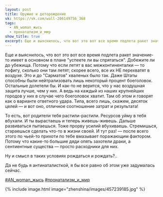 ```yaml
---
layout: post
title: Оружие и деторождение
vk: https://vk.com/wall-206149756_368
tags:
  - AN_woman_жысь
  - пронатализм_и_мир
show_title: true
excerpt: Еще и выяснилось, что вот это вот все время подлета ракет значение-то имеет в основном в плане "успеете ли вы спрятаться". Добежите ли до убежища. Потому что если летят в вас межконтиненталки — то пофигу, сколько они там летят...
---
```

Еще и выяснилось, что вот это вот все время подлета ракет значение-то имеет в основном в плане "успеете ли вы спрятаться". Добежите ли до убежища. Потому что если летят в вас межконтиненталки — то пофигу, сколько они там летят; скорее всего, все их НЕ перехватят в воздухе. Это и до "Сарматов" хваленых было так. Даже Штаты способны были нейтрализовать лишь некоторый процент боеголовок. Остальные долетели бы. И как-то не верится, что у нас воздушная защита лучше, чем у них. А ведь на каждый из наших крупнейших городов у них в случае чего боеголовок хватит. Там об этом и говорят как о варианте ответного удара. Типа, всего лишь, скажем, десяток целей — и вот оно, отличное соотношение затрат и результата!

То есть, вот родители тебя растили-растили. Ресурсов уйму в тебя вбухали. И ты вырастаешь и теперь живешь-живешь. Дальше развиваться пытаешься. Тоже прорву усилий вбухиваешь. Стремишься, стараешься сделать что-то в жизни своей. И тут раз! — после всего этого по чьей-то прихоти по тебе вмазывает поражающим фактором. Потому что какие-то большие дяди опять захотели драки, а сентиентные существа — просто расходники для них.

Ну и смысл в таких условиях рождаться и рождать?..

Да не будь я антинаталисткой, я бы все равно об этом уже задумалась сейчас.

[#AN_woman_жысь](poisk.html#AN_woman_жысь)
[#пронатализм_и_мир](poisk.html#пронатализм_и_мир)

{% include image.html image="zhenshina/images/457239185.jpg" %}